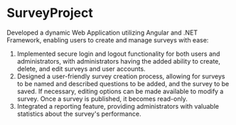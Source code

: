 # SurveyProject
Developed a dynamic Web Application utilizing Angular and .NET Framework, enabling users to create and manage surveys with ease:
  1. Implemented secure login and logout functionality for both users and administrators, with administrators having the added ability to create, delete, and edit surveys and user accounts.
  2. Designed a user-friendly survey creation process, allowing for surveys to be named and described questions to be added, and the survey to be saved. If necessary, editing options can be made available to modify a survey. Once a survey is published, it becomes read-only.
  3. Integrated a reporting feature, providing administrators with valuable statistics about the survey's performance.
